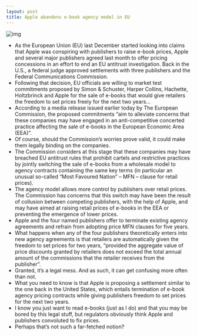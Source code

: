 ```yaml
---
layout: post
title: Apple abandons e-book agency model in EU
---
```

![img](http://media.idownloadblog.com/wp-content/uploads/2012/01/ipad-textbook.jpg)
* As the European Union (EU) last December started looking into claims that Apple was conspiring with publishers to raise e-book prices, Apple and several major publishers agreed last month to offer pricing concessions in an effort to end an EU antitrust investigation. Back in the U.S., a federal judge approved settlements with three publishers and the Federal Communications Commission.
* Following that decision, EU officials are willing to market test commitments proposed by Simon & Schuster, Harper Collins, Hachette, Holtzbrinck and Apple for the sale of e-books that would give retailers the freedom to set prices freely for the next two years…
* According to a media release issued earlier today by The European Commission, the proposed commitments “aim to alleviate concerns that these companies may have engaged in an anti-competitive concerted practice affecting the sale of e-books in the European Economic Area (EEA)”.
* Of course, should the Commission’s worries prove valid, it could make them legally binding on the companies.
* The Commission considers at this stage that these companies may have breached EU antitrust rules that prohibit cartels and restrictive practices by jointly switching the sale of e-books from a wholesale model to agency contracts containing the same key terms (in particular an unusual so-called “Most Favoured Nation” – MFN – clause for retail prices).
* The agency model allows more control by publishers over retail prices. The Commission has concerns that this switch may have been the result of collusion between competing publishers, with the help of Apple, and may have aimed at raising retail prices of e-books in the EEA or preventing the emergence of lower prices.
* Apple and the four named publishers offer to terminate existing agency agreements and refrain from adopting price MFN clauses for five years.
* What happens when any of the four publishers theoretically enters into new agency agreements is that retailers are automatically given the freedom to set prices for two years, “provided the aggregate value of price discounts granted by retailers does not exceed the total annual amount of the commissions that the retailer receives from the publisher”.
* Granted, it’s a legal mess. And as such, it can get confusing more often than not.
* What you need to know is that Apple is proposing a settlement similar to the one back in the United States, which entails termination of e-book agency pricing contracts while giving publishers freedom to set prices for the next two years.
* I know you just want to read e-books (just as I do) and that you may be bored by this legal stuff, but regulators obviously think Apple and publishers convoluted to fix prices.
* Perhaps that’s not such a far-fetched notion?

